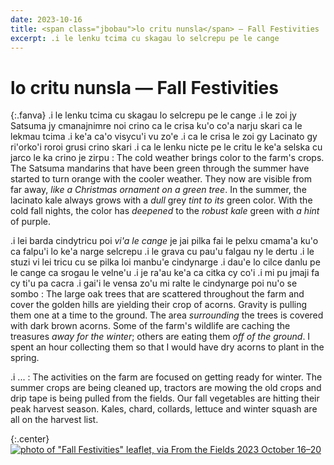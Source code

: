 ```yaml
---
date: 2023-10-16
title: <span class="jbobau">lo critu nunsla</span> — Fall Festivities
excerpt: .i le lenku tcima cu skagau lo selcrepu pe le cange
---
```


# <span class="jbobau">lo critu nunsla</span> — Fall Festivities

{:.fanva}
.i le lenku tcima cu skagau lo selcrepu pe le cange .i le zoi jy Satsuma jy cmanajnimre noi crino ca le crisa ku'o co'a narju skari ca le lekmau tcima .i ke'a ca'o visycu'i vu zo'e .i ca le crisa le zoi gy Lacinato gy ri'orko'i roroi grusi crino skari .i ca le lenku nicte pe le critu le ke'a selska cu jarco le ka crino je zirpu
: The cold weather brings color to the farm's crops. The Satsuma mandarins that have been green through the summer have started to turn orange with the cooler weather. They now are visible from far away, _like a Christmas ornament on a green tree_. In the summer, the lacinato kale always grows with a _dull_ grey _tint to its_ green color. With the cold fall nights, the color has _deepened_ to the _robust kale_ green with _a hint_ of purple.

.i lei barda cindytricu poi _vi'a le cange_ je jai pilka fai le pelxu cmama'a ku'o ca falpu'i lo ke'a narge selcrepu .i le grava cu pau'u falgau ny le dertu .i le stuzi vi lei tricu cu se pilka loi manbu'e cindynarge .i dau'e lo cilce danlu pe le cange ca srogau le velne'u .i je ra'au ke'a ca citka cy co'i .i mi pu jmaji fa cy ti'u pa cacra .i gai'i le vensa zo'u mi ralte le cindynarge poi nu'o se sombo
: The large oak trees that are scattered throughout the farm and cover the golden hills are yielding their crop of acorns. Gravity is pulling them one at a time to the ground. The area _surrounding_ the trees is covered with dark brown acorns. Some of the farm's wildlife are caching the treasures _away for the winter_; others are eating them _off of the ground_. I spent an hour collecting them so that I would have dry acorns to plant in the spring.

.i ...
: The activities on the farm are focused on getting ready for winter. The summer crops are being cleaned up, tractors are mowing the old crops and drip tape is being pulled from the fields. Our fall vegetables are hitting their peak harvest season. Kales, chard, collards, lettuce and winter squash are all on the harvest list.

{:.center}
[![photo of "Fall Festivities" leaflet, via _From the Fields_ 2023 October 16–20](https://i.imgur.com/T7bQV65l.jpg)](https://i.imgur.com/T7bQV65.jpg)

[@farmerthaddeus]: https://instagram.com/farmerthaddeus
[@farmfreshtoyou]: https://instagram.com/farmfreshtoyou
